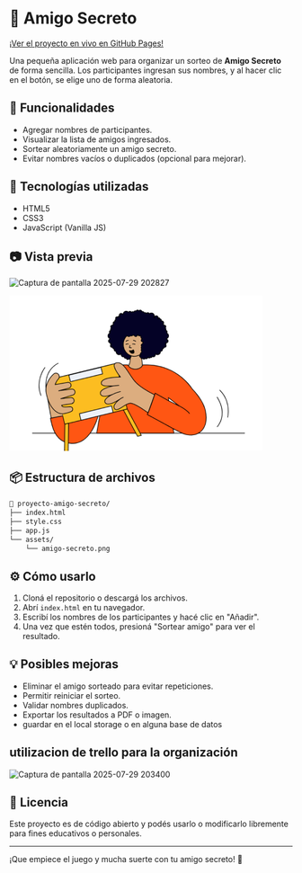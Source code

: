 # 🎁 Amigo Secreto
[¡Ver el proyecto en vivo en GitHub Pages!](https://juanma7882.github.io/amigo-secreto/)

Una pequeña aplicación web para organizar un sorteo de **Amigo Secreto** de forma sencilla. Los participantes ingresan sus nombres, y al hacer clic en el botón, se elige uno de forma aleatoria.

## 🚀 Funcionalidades

- Agregar nombres de participantes.
- Visualizar la lista de amigos ingresados.
- Sortear aleatoriamente un amigo secreto.
- Evitar nombres vacíos o duplicados (opcional para mejorar).

## 🧠 Tecnologías utilizadas

- HTML5
- CSS3
- JavaScript (Vanilla JS)

## 📷 Vista previa
<img width="640" height="433" alt="Captura de pantalla 2025-07-29 202827" src="https://github.com/user-attachments/assets/98739972-7436-444f-9372-302bf77388ac" />


![Vista previa del proyecto](assets/amigo-secreto.png)

## 📦 Estructura de archivos
```text
📁 proyecto-amigo-secreto/
├── index.html
├── style.css
├── app.js
└── assets/
    └── amigo-secreto.png
```

## ⚙️ Cómo usarlo

1. Cloná el repositorio o descargá los archivos.
2. Abrí `index.html` en tu navegador.
3. Escribí los nombres de los participantes y hacé clic en "Añadir".
4. Una vez que estén todos, presioná "Sortear amigo" para ver el resultado.

## 💡 Posibles mejoras

- Eliminar el amigo sorteado para evitar repeticiones.
- Permitir reiniciar el sorteo.
- Validar nombres duplicados.
- Exportar los resultados a PDF o imagen.
- guardar en el local storage o en alguna base de datos
  
## utilizacion de trello para la organización 
<img width="541" height="431" alt="Captura de pantalla 2025-07-29 203400" src="https://github.com/user-attachments/assets/f06c8b46-0145-42a2-b57c-bb7ea35bfd02" />

## 📄 Licencia

Este proyecto es de código abierto y podés usarlo o modificarlo libremente para fines educativos o personales.

---

¡Que empiece el juego y mucha suerte con tu amigo secreto! 🎉
